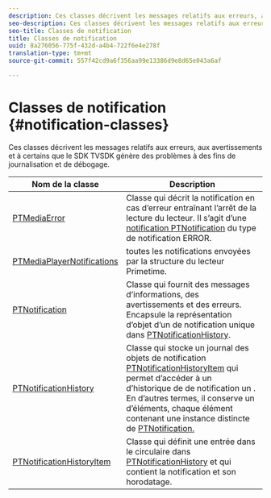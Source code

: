 ```yaml
---
description: Ces classes décrivent les messages relatifs aux erreurs, aux avertissements et à certains   que le SDK TVSDK génère des problèmes à des fins de journalisation et de débogage.
seo-description: Ces classes décrivent les messages relatifs aux erreurs, aux avertissements et à certains   que le SDK TVSDK génère des problèmes à des fins de journalisation et de débogage.
seo-title: Classes de notification
title: Classes de notification
uuid: 8a276056-775f-432d-a4b4-722f6e4e278f
translation-type: tm+mt
source-git-commit: 557f42cd9a6f356aa99e13386d9e8d65e043a6af

---
```



# Classes de notification {#notification-classes}

Ces classes décrivent les messages relatifs aux erreurs, aux avertissements et à certains   que le SDK TVSDK génère des problèmes à des fins de journalisation et de débogage.

| **Nom de la classe** | **Description** |
|---|---|
| [PTMediaError](https://help.adobe.com/en_US/primetime/api/psdk/appledoc/Classes/PTMediaError.html) | Classe qui décrit la notification en cas d’erreur entraînant l’arrêt de la lecture du lecteur. Il s’agit d’une [notification PTNotification](https://help.adobe.com/en_US/primetime/api/psdk/appledoc/Classes/PTNotification.html) du type de notification ERROR. |
| [PTMediaPlayerNotifications](https://help.adobe.com/en_US/primetime/api/psdk/appledoc/Classes/PTMediaPlayerNotifications.html) | toutes les notifications envoyées par la structure du lecteur Primetime. |
| [PTNotification](https://help.adobe.com/en_US/primetime/api/psdk/appledoc/Classes/PTNotification.html) | Classe qui fournit des messages d’informations, des avertissements et des erreurs. Encapsule la représentation d’objet d’un de notification unique dans [PTNotificationHistory](https://help.adobe.com/en_US/primetime/api/psdk/appledoc/Classes/PTNotificationHistory.html). |
| [PTNotificationHistory](https://help.adobe.com/en_US/primetime/api/psdk/appledoc/Classes/PTNotificationHistory.html) | Classe qui stocke un journal des objets de notification [PTNotificationHistoryItem](https://help.adobe.com/en_US/primetime/api/psdk/appledoc/Classes/PTNotificationHistoryItem.html) qui permet d’accéder à un d’historique de  de notification un . En d’autres termes, il conserve un  d’éléments, chaque élément contenant une instance distincte de [PTNotification.](https://help.adobe.com/en_US/primetime/api/psdk/appledoc/Classes/PTNotification.html) |
| [PTNotificationHistoryItem](https://help.adobe.com/en_US/primetime/api/psdk/appledoc/Classes/PTNotificationHistoryItem.html) | Classe qui définit une entrée dans le circulaire dans [PTNotificationHistory](https://help.adobe.com/en_US/primetime/api/psdk/appledoc/Classes/PTNotificationHistory.html) et qui contient la notification et son horodatage. |

